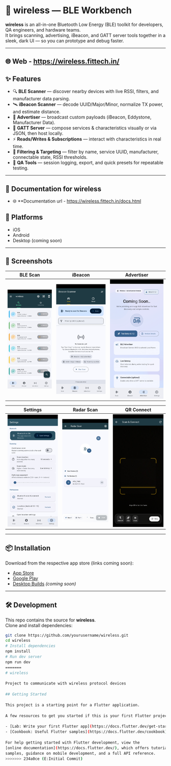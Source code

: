
# 📡 wireless — BLE Workbench

**wireless** is an all-in-one Bluetooth Low Energy (BLE) toolkit for developers, QA engineers, and hardware teams.  
It brings scanning, advertising, iBeacon, and GATT server tools together in a sleek, dark UI — so you can prototype and debug faster.

---
## 🌐 Web - https://wireless.fittech.in/

## ✨ Features

- 🔍 **BLE Scanner** — discover nearby devices with live RSSI, filters, and manufacturer data parsing.  
- 🛰️ **iBeacon Scanner** — decode UUID/Major/Minor, normalize TX power, and estimate distance.  
- 📡 **Advertiser** — broadcast custom payloads (iBeacon, Eddystone, Manufacturer Data).  
- 🧱 **GATT Server** — compose services & characteristics visually or via JSON, then host locally.  
- ⚡ **Reads/Writes & Subscriptions** — interact with characteristics in real time.  
- 🧭 **Filtering & Targeting** — filter by name, service UUID, manufacturer, connectable state, RSSI thresholds.  
- 🧪 **QA Tools** — session logging, export, and quick presets for repeatable testing.  

---

##  📁 Documentation for wireless

- 🌐 **Documentation url - https://wireless.fittech.in/docs.html

## 🚀 Platforms

- iOS  
- Android  
- Desktop (coming soon)  

---

## 📸 Screenshots

| BLE Scan | iBeacon | Advertiser |
|----------|---------|------------|
| ![BLE Scan](screenshots/image1.JPG) | ![iBeacon](screenshots/image2.JPG) | ![Advertiser](screenshots/image3.JPG) |

| Settings | Radar Scan | QR Connect |
|----------|------------|------------|
| ![Settings](screenshots/image4.JPG) | ![Radar](screenshots/image5.JPG) | ![QR Connect](screenshots/image6.JPG) |

---

## 📦 Installation

Download from the respective app store (links coming soon):  
- [App Store](#)  
- [Google Play](#)  
- [Desktop Builds](#) _(coming soon)_  

---

## 🛠️ Development

This repo contains the source for **wireless**.  
Clone and install dependencies:

```bash
git clone https://github.com/yourusername/wireless.git
cd wireless
# Install dependencies
npm install
# Run dev server
npm run dev
=======
# wireless

Project to communicate with wireless protocol devices

## Getting Started

This project is a starting point for a Flutter application.

A few resources to get you started if this is your first Flutter project:

- [Lab: Write your first Flutter app](https://docs.flutter.dev/get-started/codelab)
- [Cookbook: Useful Flutter samples](https://docs.flutter.dev/cookbook)

For help getting started with Flutter development, view the
[online documentation](https://docs.flutter.dev/), which offers tutorials,
samples, guidance on mobile development, and a full API reference.
>>>>>>> 234a0ce (E:Initial Commit)
